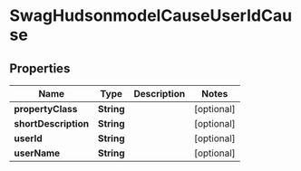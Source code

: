 
# SwagHudsonmodelCauseUserIdCause

## Properties
Name | Type | Description | Notes
------------ | ------------- | ------------- | -------------
**propertyClass** | **String** |  |  [optional]
**shortDescription** | **String** |  |  [optional]
**userId** | **String** |  |  [optional]
**userName** | **String** |  |  [optional]



